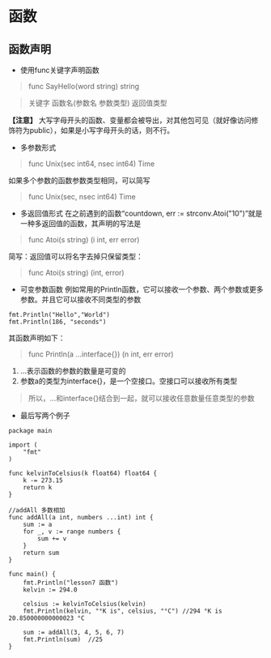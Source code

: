 # 函数

## 函数声明
* 使用func关键字声明函数
> func  SayHello(word string)  string

> 关键字 函数名(参数名 参数类型) 返回值类型

**【注意】** 大写字母开头的函数、变量都会被导出，对其他包可见（就好像访问修饰符为public），如果是小写字母开头的话，则不行。
* 多参数形式   
> func Unix(sec int64, nsec int64) Time

如果多个参数的函数参数类型相同，可以简写
> func Unix(sec, nsec int64) Time

* 多返回值形式
在之前遇到的函数“countdown, err := strconv.Atoi("10")”就是一种多返回值的函数，其声明的写法是
> func Atoi(s string) (i int, err error)  

简写：返回值可以将名字去掉只保留类型：
> func Atoi(s string) (int, error)

* 可变参数函数
例如常用的Println函数，它可以接收一个参数、两个参数或更多参数。并且它可以接收不同类型的参数
```
fmt.Println("Hello","World")
fmt.Println(186, "seconds")
```
其函数声明如下：
> func Println(a ...interface{}) (n int, err error)
1. ...表示函数的参数的数量是可变的
2. 参数a的类型为interface{}，是一个空接口。空接口可以接收所有类型
> 所以，...和interface{}结合到一起，就可以接收任意数量任意类型的参数

* 最后写两个例子
```
package main

import (
	"fmt"
)

func kelvinToCelsius(k float64) float64 {
	k -= 273.15
	return k
}

//addAll 多数相加
func addAll(a int, numbers ...int) int {
	sum := a
	for _, v := range numbers {
		sum += v
	}
	return sum
}

func main() {
	fmt.Println("lesson7 函数")
	kelvin := 294.0
	
	celsius := kelvinToCelsius(kelvin)
	fmt.Println(kelvin, "°K is", celsius, "°C") //294 °K is 20.850000000000023 °C

	sum := addAll(3, 4, 5, 6, 7)
	fmt.Println(sum)  //25
}
```